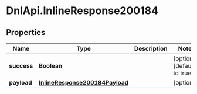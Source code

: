# DnlApi.InlineResponse200184

## Properties
Name | Type | Description | Notes
------------ | ------------- | ------------- | -------------
**success** | **Boolean** |  | [optional] [default to true]
**payload** | [**InlineResponse200184Payload**](InlineResponse200184Payload.md) |  | [optional] 


